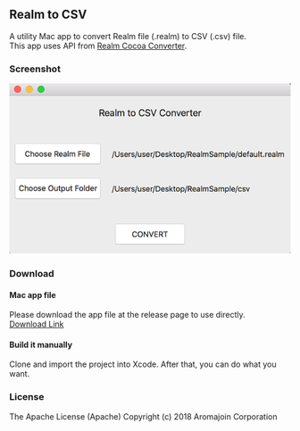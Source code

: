 ## Realm to CSV
A utility Mac app to convert Realm file (.realm) to CSV (.csv) file.  
This app uses API from [Realm Cocoa Converter](https://github.com/realm/realm-cocoa-converter).  

### Screenshot
![Screenshot](/Arts/screenshot.png)

### Download

#### Mac app file
Please download the app file at the release page to use directly.  
[Download Link](https://github.com/aromajoin/realm-to-csv/releases/download/v1.0.0/RealmToCSV.zip)

#### Build it manually
Clone and import the project into Xcode. After that, you can do what you want. 

### License
The Apache License (Apache)
Copyright (c) 2018 Aromajoin Corporation
